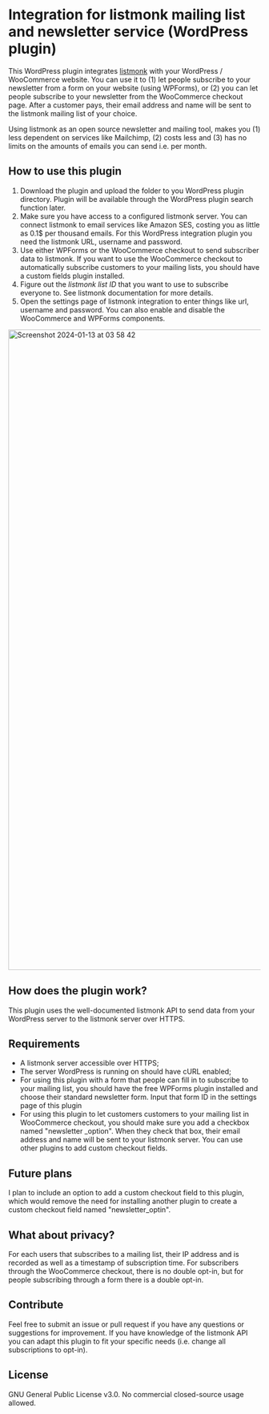 # Integration for listmonk mailing list and newsletter service (WordPress plugin)

This WordPress plugin integrates [listmonk](https://listmonk.app/) with your WordPress / WooCommerce website. You can use it to (1) let people subscribe to your newsletter from a form on your website (using WPForms), or (2) you can let people subscribe to your newsletter from the WooCommerce checkout page. After a customer pays, their email address and name will be sent to the listmonk mailing list of your choice.

Using listmonk as an open source newsletter and mailing tool, makes you (1) less dependent on services like Mailchimp, (2) costs less and (3) has no limits on the amounts of emails you can send i.e. per month.

## How to use this plugin

1. Download the plugin and upload the folder to you WordPress plugin directory. Plugin will be available through the WordPress plugin search function later.
2. Make sure you have access to a configured listmonk server. You can connect listmonk to email services like Amazon SES, costing you as little as 0.1$ per thousand emails. For this WordPress integration plugin you need the listmonk URL, username and password.
3. Use either WPForms or the WooCommerce checkout to send subscriber data to listmonk. If you want to use the WooCommerce checkout to automatically subscribe customers to your mailing lists, you should have a custom fields plugin installed.
4. Figure out the _listmonk list ID_ that you want to use to subscribe everyone to. See listmonk documentation for more details.
5. Open the settings page of listmonk integration to enter things like url, username and password. You can also enable and disable the WooCommerce and WPForms components. 
<img width="1279" alt="Screenshot 2024-01-13 at 03 58 42" src="https://github.com/post-duif/listmonk-WooCommerce-plugin/assets/126626953/5383d893-8963-41ed-9cc6-dc767782c2e7">

## How does the plugin work?
This plugin uses the well-documented listmonk API to send data from your WordPress server to the listmonk server over HTTPS.

## Requirements
- A listmonk server accessible over HTTPS;
- The server WordPress is running on should have cURL enabled;
- For using this plugin with a form that people can fill in to subscribe to your mailing list, you should have the free WPForms plugin installed and choose their standard newsletter form. Input that form ID in the settings page of this plugin 
- For using this plugin to let customers customers to your mailing list in WooCommerce checkout, you should make sure you add a checkbox named "newsletter 
_option". When they check that box, their email address and name will be sent to your listmonk server. You can use other plugins to add custom checkout fields. 

## Future plans 
I plan to include an option to add a custom checkout field to this plugin, which would remove the need for installing another plugin to create a custom checkout field named "newsletter_optin". 

## What about privacy?
For each users that subscribes to a mailing list, their IP address and is recorded as well as a timestamp of subscription time. For subscribers through the WooCommerce checkout, there is no double opt-in, but for people subscribing through a form there is a double opt-in. 

## Contribute
Feel free to submit an issue or pull request if you have any questions or suggestions for improvement. If you have knowledge of the listmonk API you can adapt this plugin to fit your specific needs (i.e. change all subscriptions to opt-in).

## License
GNU General Public License v3.0. No commercial closed-source usage allowed.

